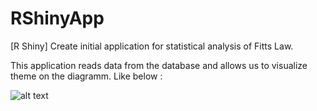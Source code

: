 # RShinyApp
[R Shiny] Create initial application for statistical analysis of Fitts Law.

This application reads data from the database and allows us to visualize theme on the diagramm. Like below :

![alt text](https://user-images.githubusercontent.com/3967945/61537304-1d1eed00-aa37-11e9-9aa4-04935f500acd.png)
